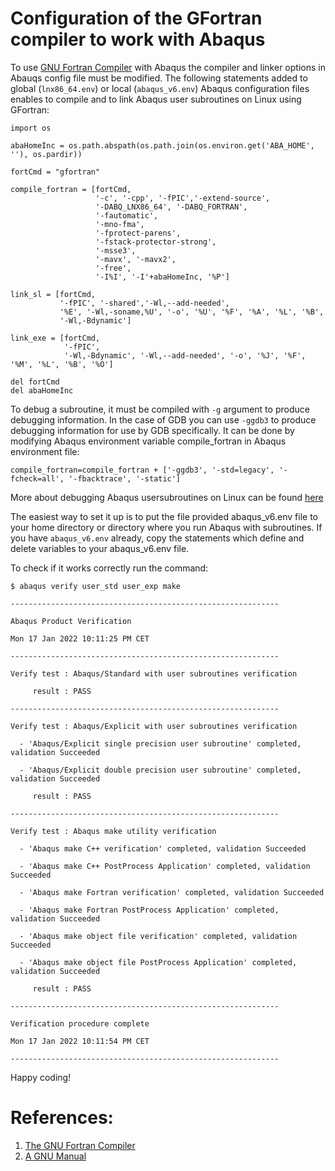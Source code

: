 # Configuration of the GFortran compiler to work with Abaqus
To use [GNU Fortran Compiler](https://gcc.gnu.org/fortran/) with Abaqus the compiler and linker options in Abauqs config file must be modified. The following statements added to global (`lnx86_64.env`) or local (`abaqus_v6.env`) Abaqus configuration files enables to compile and to link Abaqus user subroutines on Linux using GFortran:

```
import os

abaHomeInc = os.path.abspath(os.path.join(os.environ.get('ABA_HOME', ''), os.pardir))

fortCmd = "gfortran"

compile_fortran = [fortCmd,
                   '-c', '-cpp', '-fPIC','-extend-source',
                   '-DABQ_LNX86_64', '-DABQ_FORTRAN',
                   '-fautomatic',
                   '-mno-fma', 
                   '-fprotect-parens',
                   '-fstack-protector-strong',
                   '-msse3',
                   '-mavx', '-mavx2',
                   '-free',
                   '-I%I', '-I'+abaHomeInc, '%P']

link_sl = [fortCmd,
           '-fPIC', '-shared','-Wl,--add-needed', 
           '%E', '-Wl,-soname,%U', '-o', '%U', '%F', '%A', '%L', '%B',
           '-Wl,-Bdynamic']

link_exe = [fortCmd,
            '-fPIC',
            '-Wl,-Bdynamic', '-Wl,--add-needed', '-o', '%J', '%F', '%M', '%L', '%B', '%O']

del fortCmd
del abaHomeInc
```

To debug a subroutine, it must be compiled with `-g` argument to produce debugging information. In the case of GDB you can use `-ggdb3` to produce debugging information for use by GDB specifically. It can be done by modifying Abaqus environment variable compile_fortran in Abaqus environment file:
```
compile_fortran=compile_fortran + ['-ggdb3', '-std=legacy', '-fcheck=all', '-fbacktrace', '-static']
```
More about debugging Abaqus usersubroutines on Linux can be found [here](https://www.linkedin.com/pulse/debugger-abaqus-user-subroutines-marcin-wierszycki)

The easiest way to set it up is to put the file provided abaqus_v6.env file to your home directory or directory where you run Abaqus with subroutines. If you have `abaqus_v6.env` already, copy the statements which define and delete variables to your abaqus_v6.env file.

To check if it works correctly run the command:
```
$ abaqus verify user_std user_exp make

------------------------------------------------------------

Abaqus Product Verification

Mon 17 Jan 2022 10:11:25 PM CET

------------------------------------------------------------

Verify test : Abaqus/Standard with user subroutines verification

     result : PASS

------------------------------------------------------------

Verify test : Abaqus/Explicit with user subroutines verification

  - 'Abaqus/Explicit single precision user subroutine' completed, validation Succeeded

  - 'Abaqus/Explicit double precision user subroutine' completed, validation Succeeded

     result : PASS

------------------------------------------------------------

Verify test : Abaqus make utility verification

  - 'Abaqus make C++ verification' completed, validation Succeeded

  - 'Abaqus make C++ PostProcess Application' completed, validation Succeeded

  - 'Abaqus make Fortran verification' completed, validation Succeeded

  - 'Abaqus make Fortran PostProcess Application' completed, validation Succeeded

  - 'Abaqus make object file verification' completed, validation Succeeded

  - 'Abaqus make object file PostProcess Application' completed, validation Succeeded

     result : PASS

------------------------------------------------------------

Verification procedure complete

Mon 17 Jan 2022 10:11:54 PM CET

------------------------------------------------------------

```

Happy coding!

# References:
1. [The GNU Fortran Compiler]()
2. [A GNU Manual ]()
